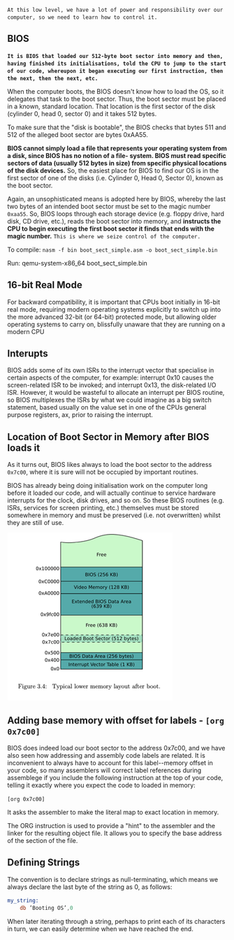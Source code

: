 
`At this low level, we have a lot of power and responsibility over our computer, so we need to learn how to control it.`

## BIOS

**`It is BIOS that loaded our 512-byte boot sector into memory and then, having finished its initialisations, told the CPU to jump to the start of our code, whereupon it began executing our first instruction, then the next, then the next, etc.`**

When the computer boots, the BIOS doesn't know how to load the OS, so it delegates that task to the boot sector. Thus, the boot sector must be placed in a known, standard location. That location is the first sector of the disk (cylinder 0, head 0, sector 0) and it takes 512 bytes.

To make sure that the "disk is bootable", the BIOS checks that bytes 511 and 512 of the alleged boot sector are bytes 0xAA55.

**BIOS cannot simply load a file that represents your operating system from a disk, since BIOS has no notion of a file- system. BIOS must read specific sectors of data (usually 512 bytes in size) from specific physical locations of the disk devices.** So, the easiest place for BIOS to find our OS is in the first sector of one of the disks (i.e. Cylinder 0, Head 0, Sector 0), known as the boot sector. 

Again, an unsophisticated means is adopted here by BIOS, whereby the last two bytes of an intended boot sector must be set to the magic number `0xaa55`. So, BIOS loops through each storage device (e.g. floppy drive, hard disk, CD drive, etc.), reads the boot sector into memory, and **instructs the CPU to begin executing the first boot sector it finds that ends with the magic number.**
`This is where we seize control of the computer.`

To compile: `nasm -f bin boot_sect_simple.asm -o boot_sect_simple.bin`

Run: qemu-system-x86_64 boot_sect_simple.bin

## 16-bit Real Mode

For backward compatibility, it is important that CPUs boot initially in 16-bit real mode, requiring modern operating systems explicitly to switch up into the more advanced 32-bit (or 64-bit) protected mode, but allowing older operating systems to carry on, blissfully unaware that they are running on a modern CPU

## Interupts 

BIOS adds some of its own ISRs to the interrupt vector that specialise in certain aspects of the computer, for example: interrupt 0x10 causes the screen-related ISR to be invoked; and interrupt 0x13, the disk-related I/O ISR.
However, it would be wasteful to allocate an interrupt per BIOS routine, so BIOS multiplexes the ISRs by what we could imagine as a big switch statement, based usually on the value set in one of the CPUs general 
purpose registers, ax, prior to raising the interrupt.


## Location of Boot Sector in Memory after BIOS loads it

As it turns out, BIOS likes always to load the boot sector to the address `0x7c00`, where it is sure will not be occupied by important routines.

BIOS has already being doing initialisation work on the computer long before it loaded our code, and will actually continue to service hardware interrupts for the clock, disk drives, and so on. So these BIOS routines (e.g. ISRs, services for screen printing, etc.) themselves must be stored somewhere in memory and must be preserved (i.e. not overwritten) whilst they are still of use.

![Memory Layout](https://github.com/TonyJosi97/os/blob/master/docs/resources/Typical%20lower%20memory%20layout%20after%20boot.png)

## Adding base memory with offset for labels - `[org 0x7c00]`

BIOS does indeed load our boot sector to the address
0x7c00, and we have also seen how addressing and assembly code labels are related.
It is inconvenient to always have to account for this label--memory offset in your code, so many assemblers will correct label references during assemblege if you include the following instruction at the top of your code, telling it exactly where you expect the
code to loaded in memory:

`[org 0x7c00]`

It asks the assembler to make the literal map to exact location in memory.

The ORG instruction is used to provide a "hint" to the assembler and the linker for the resulting object file. It allows you to specify the base address of the section of the file.

## Defining Strings

The convention is to declare strings as null-terminating, which means we always declare the last byte of the string as 0, as follows:

``` asm
my_string:
    db ’Booting OS’,0
```

When later iterating through a string, perhaps to print each of its characters in turn, we can easily determine when we have reached the end.
